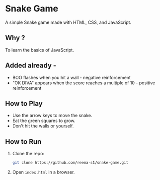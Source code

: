 # Snake Game

A simple Snake game made with HTML, CSS, and JavaScript. 

##  Why ?
To learn the basics of JavaScript.

## Added already - 
- BOO flashes when you hit a wall - negative reinforcement
- "OK DIVA" appears when the score reaches a multiple of 10 - positive reinforcement

##  How to Play
- Use the arrow keys to move the snake.
- Eat the green squares to grow.
- Don't hit the walls or yourself. 

## How to Run
1. Clone the repo:
   ```sh
   git clone https://github.com/reema-s1/snake-game.git
   ```
2. Open `index.html` in a browser.



